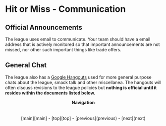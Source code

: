 # Hit or Miss - Communication

## Official Announcements

The league uses email to communicate. Your team should have a email address that is actively monitored so that important
announcements are not missed, nor other such important things like trade offers.

## General Chat

The league also has a [Google Hangouts][hangouts] used for more general purpose chats about the league, smack talk and
other miscellanea.
The hangouts will often discuss revisions to the league policies but **nothing is official until it resides within the
documents listed below.**

<p align="center">
  <b>Navigation</b><br>
  <br><br>
  [main][main] - [top][top] - [previous](previous) - [next](next)
</p>

[main]: readme.md
[top]: communication.md
[previous]: main.md
[next]: league_members.md

[hangouts]: https://hangouts.google.com/
